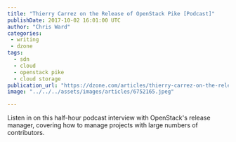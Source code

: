```yaml
---
title: "Thierry Carrez on the Release of OpenStack Pike [Podcast]"
publishDate: 2017-10-02 16:01:00 UTC
author: "Chris Ward"
categories:
 - writing
 - dzone
tags:
  - sdn
  - cloud
  - openstack pike
  - cloud storage
publication_url: "https://dzone.com/articles/thierry-carrez-on-the-release-of-openstack-pike"
image: "../../../assets/images/articles/6752165.jpeg"

---
```

Listen in on this half-hour podcast interview with OpenStack's release manager, covering how to manage projects with large numbers of contributors.

